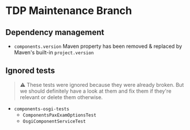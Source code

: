 # TDP Maintenance Branch

## Dependency management

- `components.version` Maven property has been removed & replaced by Maven's built-in `project.version`

## Ignored tests

> :warning: These tests were ignored because they were already broken. But we should definitely have a look at them
> and fix them if they're relevant or delete them otherwise.

- `components-osgi-tests`
    - `ComponentsPaxExamOptionsTest`
    - `OsgiComponentServiceTest`
